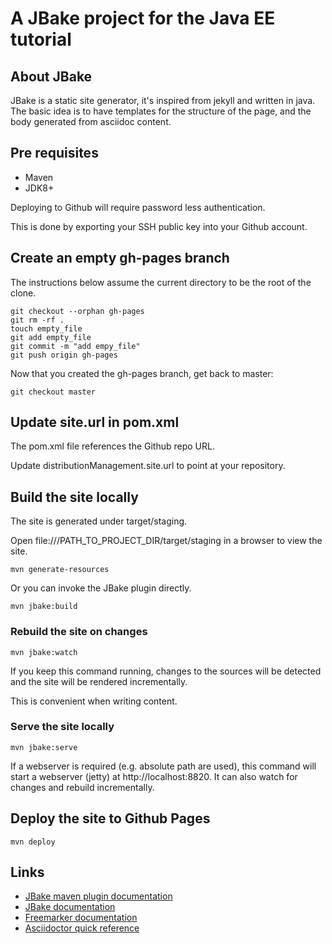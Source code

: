 # A JBake project for the Java EE tutorial

## About JBake

JBake is a static site generator, it's inspired from jekyll and written in java.
The basic idea is to have templates for the structure of the page, and the body generated from asciidoc content.

## Pre requisites

- Maven
- JDK8+

Deploying to Github will require password less authentication.

This is done by exporting your SSH public key into your Github account.

## Create an empty gh-pages branch

The instructions below assume the current directory to be the root of the clone.

```
git checkout --orphan gh-pages
git rm -rf .
touch empty_file
git add empty_file
git commit -m "add empy_file"
git push origin gh-pages
```

Now that you created the gh-pages branch, get back to master:

```
git checkout master
```

## Update site.url in pom.xml

The pom.xml file references the Github repo URL.

Update distributionManagement.site.url to point at your repository.

## Build the site locally

The site is generated under target/staging.

Open file:///PATH_TO_PROJECT_DIR/target/staging in a browser to view the site.

```
mvn generate-resources
```

Or you can invoke the JBake plugin directly.

```
mvn jbake:build
```

### Rebuild the site on changes

```
mvn jbake:watch
```

If you keep this command running, changes to the sources will be detected and the site will be rendered incrementally.

This is convenient when writing content.

### Serve the site locally

```
mvn jbake:serve
```

If a webserver is required (e.g. absolute path are used), this command will start a webserver (jetty) at http://localhost:8820.
It can also watch for changes and rebuild incrementally.

## Deploy the site to Github Pages

```
mvn deploy
```

## Links

- [JBake maven plugin documentation](https://github.com/Blazebit/jbake-maven-plugin)
- [JBake documentation](http://jbake.org/docs/2.5.1)
- [Freemarker documentation](http://freemarker.org/docs)
- [Asciidoctor quick reference](http://asciidoctor.org/docs/asciidoc-syntax-quick-reference)